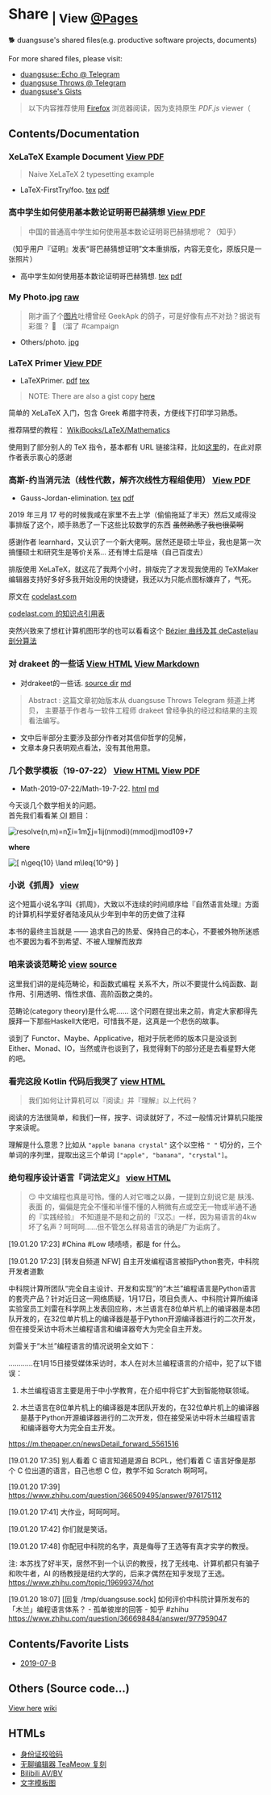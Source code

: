 # Share <sub><noscript> | View <a href="https://duangsuse-valid-projects.github.io/Share/">@Pages</a> </noscript></sub>

🐕 duangsuse's shared files(e.g. productive software projects, documents)

For more shared files, please visit:

+ [duangsuse::Echo @ Telegram](https://t.me/dsuse)
+ [duangsuse Throws @ Telegram](https://t.me/dsuset)
+ [duangsuse's Gists](https://gist.github.com/duangsuse)

> 以下内容推荐使用 [Firefox](https://www.mozilla.org/en-US/) 浏览器阅读，因为支持原生 _PDF.js_ viewer（

## Contents/Documentation

### XeLaTeX Example Document [View PDF](LaTeX-FirstTry/foo.pdf)

> Naive XeLaTeX 2 typesetting example

+ LaTeX-FirstTry/foo. [tex](https://github.com/duangsuse-valid-projects/Share/blob/master/LaTeX-FirstTry/foo.tex) [pdf](https://github.com/duangsuse-valid-projects/Share/blob/master/LaTeX-FirstTry/foo.pdf)

### 高中学生如何使用基本数论证明哥巴赫猜想 [View PDF](%E9%AB%98%E4%B8%AD%E5%AD%A6%E7%94%9F%E5%A6%82%E4%BD%95%E4%BD%BF%E7%94%A8%E5%9F%BA%E6%9C%AC%E6%95%B0%E8%AE%BA%E8%AF%81%E6%98%8E%E5%93%A5%E5%B7%B4%E8%B5%AB%E7%8C%9C%E6%83%B3/%E9%AB%98%E4%B8%AD%E5%AD%A6%E7%94%9F%E5%A6%82%E4%BD%95%E4%BD%BF%E7%94%A8%E5%9F%BA%E6%9C%AC%E6%95%B0%E8%AE%BA%E8%AF%81%E6%98%8E%E5%93%A5%E5%B7%B4%E8%B5%AB%E7%8C%9C%E6%83%B3.pdf)

> 中国的普通高中学生如何使用基本数论证明哥巴赫猜想呢？（知乎）

（知乎用户『证明』发表“哥巴赫猜想证明”文本重排版，内容无变化，原版只是一张照片）

+ 高中学生如何使用基本数论证明哥巴赫猜想. [tex](https://github.com/duangsuse-valid-projects/Share/blob/master/%E9%AB%98%E4%B8%AD%E5%AD%A6%E7%94%9F%E5%A6%82%E4%BD%95%E4%BD%BF%E7%94%A8%E5%9F%BA%E6%9C%AC%E6%95%B0%E8%AE%BA%E8%AF%81%E6%98%8E%E5%93%A5%E5%B7%B4%E8%B5%AB%E7%8C%9C%E6%83%B3/%E9%AB%98%E4%B8%AD%E5%AD%A6%E7%94%9F%E5%A6%82%E4%BD%95%E4%BD%BF%E7%94%A8%E5%9F%BA%E6%9C%AC%E6%95%B0%E8%AE%BA%E8%AF%81%E6%98%8E%E5%93%A5%E5%B7%B4%E8%B5%AB%E7%8C%9C%E6%83%B3.tex) [pdf](https://github.com/duangsuse-valid-projects/Share/blob/master/%E9%AB%98%E4%B8%AD%E5%AD%A6%E7%94%9F%E5%A6%82%E4%BD%95%E4%BD%BF%E7%94%A8%E5%9F%BA%E6%9C%AC%E6%95%B0%E8%AE%BA%E8%AF%81%E6%98%8E%E5%93%A5%E5%B7%B4%E8%B5%AB%E7%8C%9C%E6%83%B3/%E9%AB%98%E4%B8%AD%E5%AD%A6%E7%94%9F%E5%A6%82%E4%BD%95%E4%BD%BF%E7%94%A8%E5%9F%BA%E6%9C%AC%E6%95%B0%E8%AE%BA%E8%AF%81%E6%98%8E%E5%93%A5%E5%B7%B4%E8%B5%AB%E7%8C%9C%E6%83%B3.pdf)

### My Photo.jpg [raw](Others/photo.jpg)

> 刚才画了个[图片](https://t.me/dsuse/8695)吐槽曾经 GeekApk 的鸽子，可是好像有点不对劲？据说有彩蛋？ 🙈 （溜了 #campaign

+ Others/photo. [jpg](https://github.com/duangsuse-valid-projects/Share/blob/master/Others/photo.jpg)

### LaTeX Primer [View PDF](LaTeXPrimer/LaTeXPrimer.pdf)

+ LaTeXPrimer. [pdf](https://github.com/duangsuse-valid-projects/Share/blob/master/LaTeXPrimer/LaTeXPrimer.pdf) [tex](https://github.com/duangsuse-valid-projects/Share/blob/master/LaTeXPrimer/LaTeXPrimer.tex)

> NOTE: There are also a gist copy [here](https://gist.github.com/duangsuse/1610155f0a37bcdb8d622b83cd6f875d)

简单的 XeLaTeX 入门，包含 Greek 希腊字符表，方便线下打印学习熟悉。

推荐隔壁的教程： [WikiBooks/LaTeX/Mathematics](https://en.wikibooks.org/wiki/LaTeX/Mathematics)

使用到了部分别人的 TeX 指令，基本都有 URL 链接注释，比如[这里](https://github.com/Sleepwalking/prometheus-spark/blob/master/writings/ib-ia-hnm/hua-ia-hnm.tex)的，在此对原作者表示衷心的感谢

### 高斯-约当消元法（线性代数，解齐次线性方程组使用） [View PDF](Gauss-Jordan-elimination/Gauss-Jordan-elimination.pdf)

+ Gauss-Jordan-elimination. [tex](https://github.com/duangsuse-valid-projects/Share/blob/master/Gauss-Jordan-elimination/Gauss-Jordan-elimination.tex) [pdf](https://github.com/duangsuse-valid-projects/Share/blob/master/Gauss-Jordan-elimination/Gauss-Jordan-elimination.pdf)

2019 年三月 17 号的时候我咸在家里不去上学（偷偷拖延了半天）然后又咸得没事排版了这个，顺手熟悉了一下这些比较数学的东西 ~~虽然熟悉了我也很菜啊~~

感谢作者 learnhard，又认识了一个新大佬啊。居然还是硕士毕业，我也是第一次搞懂硕士和研究生是等价关系... 还有博士后是啥（自己百度去）

排版使用 XeLaTeX，就这花了我两个小时，排版完了才发现我使用的 TeXMaker 编辑器支持好多好多我开始没用的快捷键，我还以为只能点图标嫌弃了，气死。

原文在 [codelast.com](https://www.codelast.com/%e5%8e%9f%e5%88%9b%e5%85%a8%e9%80%89%e4%b8%bb%e5%85%83%e7%9a%84%e9%ab%98%e6%96%af-%e7%ba%a6%e5%bd%93%ef%bc%88gauss-jordan%ef%bc%89%e6%b6%88%e5%85%83%e6%b3%95%e8%a7%a3%e7%ba%bf%e6%80%a7%e6%96%b9/)

[codelast.com 的知识点引用表](https://www.codelast.com/math-concepts-%e6%95%b0%e5%ad%a6%e6%a6%82%e5%bf%b5/)

突然兴致来了想杠计算机图形学的也可以看看这个 [Bézier 曲线及其 deCasteljau 剖分算法](https://liolok.github.io/zh-CN/B%C3%A9zier-%E6%9B%B2%E7%BA%BF%E5%8F%8A%E5%85%B6-deCasteljau-%E5%89%96%E5%88%86%E7%AE%97%E6%B3%95/)

### 对 drakeet 的一些话 [View HTML](%E5%AF%B9drakeet%E7%9A%84%E4%B8%80%E4%BA%9B%E8%AF%9D/html/%E5%AF%B9%20drakeet%20%E7%9A%84%E4%B8%80%E4%BA%9B%E8%AF%9D%20%E2%80%93%20Telegraph.html) [View Markdown](对drakeet的一些话/对drakeet的一些话.md)

+ 对drakeet的一些话. [source dir](https://github.com/duangsuse-valid-projects/Share/tree/master/%E5%AF%B9drakeet%E7%9A%84%E4%B8%80%E4%BA%9B%E8%AF%9D) [md](https://github.com/duangsuse-valid-projects/Share/blob/master/%E5%AF%B9drakeet%E7%9A%84%E4%B8%80%E4%BA%9B%E8%AF%9D/%E5%AF%B9drakeet%E7%9A%84%E4%B8%80%E4%BA%9B%E8%AF%9D.md)

> Abstract : 这篇文章初始版本从 duangsuse Throws Telegram 频道上拷贝， 主要基于作者与一软件工程师 drakeet 曾经争执的经过和结果的主观看法编写。

+ 文中后半部分主要涉及部分作者对其信仰哲学的见解，
+ 文章本身只表明观点看法，没有其他用意。

### 几个数学模板（19-07-22） [View HTML](Math-2019-07-22/Math-19-7-22.html) [View PDF](Math-2019-07-22/Math-19-7-22.pdf)

+ Math-2019-07-22/Math-19-7-22. [html](https://github.com/duangsuse-valid-projects/Share/blob/master/Math-2019-07-22/Math-19-7-22.html) [md](https://github.com/duangsuse-valid-projects/Share/blob/master/Math-2019-07-22/Math-19-7-22.pdf)

今天谈几个数学相关的问题。<template nsfw>🤔</template><br>
首先我们看看某 <abbr title="Olympiad in Informatics">OI</abbr> 题目<template nsfw>，顺便可怜一下某位<s>帮助可怜的码队</s>弟弟每天要解决这种题目</template>：

![resolve(n,m)=n∑i=1m∑j=1ij(nmodi)(mmodj)mod109+7](https://latex.codecogs.com/png.latex?resolve(n,%20m)=\sum^{n}_{i=1}\sum^{m}_{j=1}ij(n\mod{i})(m\mod{j})\mod{10^9+7})

__where__

![\[ n\geq{10} \land m\leq{10^9} \]](https://latex.codecogs.com/png.latex?n\geq{10}\land{}m\leq{10^9})

### 小说《抓周》 [view](zhuazhou)

这个短篇小说名字叫《抓周》，大致以不连续的时间顺序给『自然语言处理』方面的计算机科学爱好者陆凌风从少年到中年的历史做了注释

本书的最终主旨就是 —— 追求自己的热爱、保持自己的本心，不要被外物所迷惑 也不要因为看不到希望、不被人理解而放弃

### 咱来谈谈范畴论 [view](谈谈范畴论/咱来谈谈范畴论.html) [source](谈谈范畴论)

这里我们讲的是纯范畴论，和函数式编程 关系不大，所以不要提什么纯函数、副作用、引用透明、惰性求值、高阶函数之类的。

范畴论(category theory)是什么呢…… 这个问题在提出来之前，肯定大家都得先膜拜一下那些Haskell大佬吧，可惜我不是，这真是一个悲伤的故事。

谈到了 Functor、Maybe、Applicative，相对于阮老师的版本只是没谈到 Either、Monad、IO，当然或许也谈到了，我觉得剩下的部分还是去看星野大佬的吧。

### 看完这段 Kotlin 代码后我哭了 [view HTML](Others/essay-kotlin-parser)


> 我们如何让计算机可以『阅读』并『理解』以上代码？

阅读的方法很简单，和我们一样，按字、词读就好了，不过一般情况计算机只能按字来读呢。

理解是什么意思？比如从 `"apple banana crystal"` 这个以空格 `" "` 切分的，三个单词的序列里，提取出这三个单词 `["apple", "banana", "crystal"]`。

### 绝句程序设计语言『词法定义』 [view HTML](绝句/绝句词法)

> :smirk: 中文编程也真是可怜。懂的人对它嗤之以鼻，一提到立刻说它是 肤浅、表面 的，偏偏是完全不懂和半懂不懂的人稍微有点或空无一物或半通不通的『实践经验』 不知道是不是和之前的『汉芯』一样，因为易语言的4kw坏了名声？呵呵呵……但不管怎么样易语言的确是广为诟病了。

[19.01.20 17:23]
#China #Low
啧啧啧，都是 for 什么。

[19.01.20 17:23]
[转发自频道 NFW]
自主开发编程语言被指Python套壳，中科院开发者道歉

中科院计算所团队“完全自主设计、开发和实现”的“木兰”编程语言是Python语言的套壳产品？针对近日这一网络质疑，1月17日，项目负责人、中科院计算所编译实验室员工刘雷在科学网上发表回应称，木兰语言在8位单片机上的编译器是本团队开发的，在32位单片机上的编译器是基于Python开源编译器进行的二次开发，但在接受采访中将木兰编程语言和编译器夸大为完全自主开发。

刘雷关于“木兰”编程语言的情况说明全文如下：

…………在1月15日接受媒体采访时，本人在对木兰编程语言的介绍中，犯了以下错误：

1. 木兰编程语言主要是用于中小学教育，在介绍中将它扩大到智能物联领域。

2. 木兰语言在8位单片机上的编译器是本团队开发的，在32位单片机上的编译器是基于Python开源编译器进行的二次开发，但在接受采访中将木兰编程语言和编译器夸大为完全自主开发。

https://m.thepaper.cn/newsDetail_forward_5561516

[19.01.20 17:35]
别人看着 C 语言知道是源自 BCPL，他们看着 C 语言好像是那个 C 位出道的语言，自己也想 C 位，教学不如 Scratch 啊呵呵。

[19.01.20 17:39]
https://www.zhihu.com/question/366509495/answer/976175112

[19.01.20 17:41]
大作业，呵呵呵呵。

[19.01.20 17:42]
你们就是笑话。

[19.01.20 17:48]
你配冠中科院的名字，真是侮辱了王选等有真才实学的教授。

注: 本苏找了好半天，居然不到一个认识的教授，找了无线电、计算机都只有骗子和吹牛者，AI 的杨教授是纽约大学的，后来才偶然在知乎发现了王选。
https://www.zhihu.com/topic/19699374/hot

[19.01.20 18:07]
[回复 /tmp/duangsuse.sock]
如何评价中科院计算所发布的「木兰」编程语言体系？ - 孤单彼岸的回答 - 知乎 #zhihu
https://www.zhihu.com/question/366698484/answer/977959047

## Contents/Favorite Lists

+ [2019-07-B](Recommends/推荐.txt)

## Others (Source code...)

[View here](https://github.com/duangsuse-valid-projects/Share/tree/master/Others)
 [wiki](https://github.com/duangsuse-valid-projects/Share/wiki)

## HTMLs

+ [身份证校验码](HTMLs/idnum.html)
+ [无聊编辑器 TeaMeow 复刻](HTMLs/TeaMeoow.html)
+ [Bilibili AV/BV](HTMLs/BV.html)
+ [文字模板图](HTMLs/文字图片模板化生成.html)

